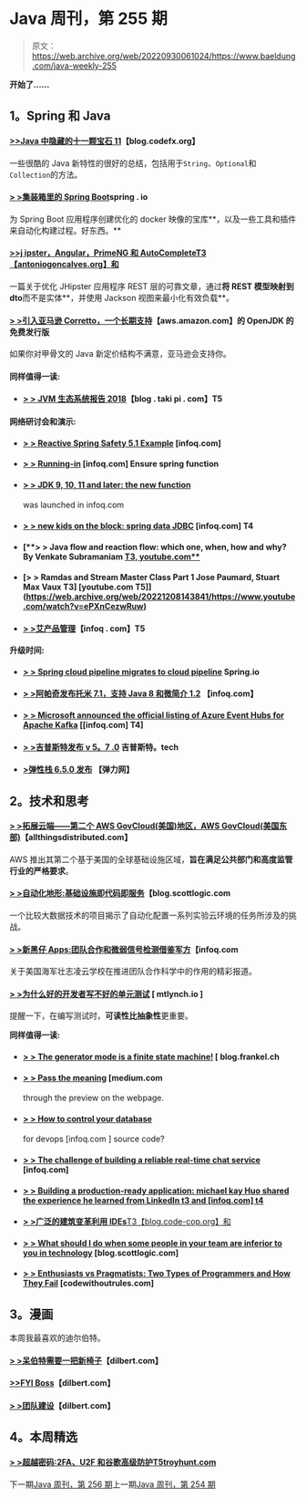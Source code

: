 # Java 周刊，第 255 期

> 原文：<https://web.archive.org/web/20220930061024/https://www.baeldung.com/java-weekly-255>

**开始了……**

## **1。Spring 和 Java**

#### [**>>Java 中隐藏的十一颗宝石 11**](https://web.archive.org/web/20221208143841/https://blog.codefx.org/java/java-11-gems/)【blog.codefx.org】

一些很酷的 Java 新特性的很好的总结，包括用于`String`、`Optional`和`Collection`的方法。

#### [**> >集装箱里的 Spring Boot**](https://web.archive.org/web/20221208143841/https://spring.io/blog/2018/11/08/spring-boot-in-a-container)spring . io

为 Spring Boot 应用程序创建优化的 docker 映像的宝库**，以及一些工具和插件来自动化构建过程。好东西。**

#### [**>>j ipster，Angular，PrimeNG 和 AutoComplete**T3【antoniogoncalves.org】和](https://web.archive.org/web/20221208143841/https://antoniogoncalves.org/2018/11/08/jhipster-angular-primeng-and-autocomplete/)

一篇关于优化 JHipster 应用程序 REST 层的可靠文章，通过**将 REST 模型映射到 dto**而不是实体**，并使用 Jackson 视图来最小化有效负载**。

#### [**> >引入亚马逊 Corretto，一个长期支持**](https://web.archive.org/web/20221208143841/https://aws.amazon.com/blogs/opensource/amazon-corretto-no-cost-distribution-openjdk-long-term-support/)【aws.amazon.com】的 OpenJDK 的免费发行版

如果你对甲骨文的 Java 新定价结构不满意，亚马逊会支持你。

#### **同样值得一读:**

*   #### [**> > JVM 生态系统报告 2018**](https://web.archive.org/web/20221208143841/https://blog.takipi.com/highlights-from-the-jvm-ecosystem-report-2018/)【blog . taki pi . com】T5

#### **网络研讨会和演示:**

*   #### [**> > Reactive Spring Safety 5.1 Example**](https://web.archive.org/web/20221208143841/https://www.infoq.com/presentations/reactive-spring-security-5-1) [infoq.com]

*   #### [**> > Running-in**](https://web.archive.org/web/20221208143841/https://www.infoq.com/presentations/spring-cloud-functions-security) [infoq.com] Ensure spring function

*   #### [**> > JDK 9, 10, 11 and later: the new function**](https://web.archive.org/web/20221208143841/https://www.infoq.com/presentations/jdk-9-10-11-12-13-14)

    was launched in infoq.com
*   #### [**> > new kids on the block: spring data** JDBC](https://web.archive.org/web/20221208143841/https://www.infoq.com/presentations/spring-data-jdbc) [infoq.com] T4

*   #### [**> > Java flow and reaction flow: which one, when, how and why? By Venkate Subramaniam [ T3, youtube.com**](https://web.archive.org/web/20221208143841/https://www.youtube.com/watch?v=kG2SEcl1aMM)

*   #### [**> > Ramdas and Stream Master Class Part 1 Jose Paumard, Stuart Max Vaux** T3] [youtube.com T5]](https://web.archive.org/web/20221208143841/https://www.youtube.com/watch?v=ePXnCezwRuw)

*   #### [**> >艾产品管理**](https://web.archive.org/web/20221208143841/https://www.infoq.com/presentations/product-management-ai)【infoq . com】T5

**升级时间:**

*   #### [> > Spring cloud pipeline migrates to cloud pipeline](https://web.archive.org/web/20221208143841/https://spring.io/blog/2018/11/13/spring-cloud-pipelines-to-cloud-pipelines-migration) Spring.io

*   #### [**> >阿帕奇发布托米 7.1，支持 Java 8 和微简介 1.2**](https://web.archive.org/web/20221208143841/https://www.infoq.com/news/2018/11/apache-releases-tomee-7.1) 【infoq.com】

*   #### [**> > Microsoft announced the official listing of Azure Event Hubs for Apache Kafka**](https://web.archive.org/web/20221208143841/https://www.infoq.com/news/2018/11/azure-event-hubs-kafka-ga) [[infoq.com] T4]

*   #### [**> >吉普斯特发布 v 5。7 .0**](https://web.archive.org/web/20221208143841/https://www.jhipster.tech/2018/11/12/jhipster-release-5.7.0.html) 吉普斯特。tech

*   #### [**>弹性栈 6.5.0 发布**](https://web.archive.org/web/20221208143841/https://www.elastic.co/blog/elastic-stack-6-5-0-released) 【弹力网】

## **2。技术和思考**

#### [**> >拓展云端——第二个 AWS GovCloud(美国)地区，AWS GovCloud(美国东部)**](https://web.archive.org/web/20221208143841/https://www.allthingsdistributed.com/2018/11/aws-govcloud-us-east-now-available.html)【allthingsdistributed.com】

AWS 推出其第二个基于美国的全球基础设施区域，**旨在满足公共部门和高度监管行业的严格要求**。

#### [**> >自动化地形:基础设施即代码即服务**](https://web.archive.org/web/20221208143841/https://blog.scottlogic.com/2018/10/23/automating-terraform-abstracting-terraform-behind-a-web-service.html)【blog.scottlogic.com

一个比较大数据技术的项目揭示了自动化配置一系列实验云环境的任务所涉及的挑战。

#### [**> >新黑仔 Apps:团队合作和微弱信号检测借鉴军方**](https://web.archive.org/web/20221208143841/https://www.infoq.com/articles/teamwork-weak-signal-lessons-from-military)【infoq.com

关于美国海军壮志凌云学校在推进团队合作科学中的作用的精彩报道。

#### [**> >为什么好的开发者写不好的单元测试**](https://web.archive.org/web/20221208143841/https://mtlynch.io/good-developers-bad-tests/) [ mtlynch.io ]

提醒一下，在编写测试时，**可读性比抽象性**更重要。

**同样值得一读:**

*   #### [**> > The generator mode is a finite state machine!**](https://web.archive.org/web/20221208143841/https://blog.frankel.ch/builder-pattern-finite-state-machine/) [ blog.frankel.ch

*   #### [**> > Pass the meaning**](https://web.archive.org/web/20221208143841/https://medium.com/netflix-techblog/delivering-meaning-with-previews-on-web-3cedc0341b9e) [medium.com

    through the preview on the webpage.
*   #### [**> > How to control your database**](https://web.archive.org/web/20221208143841/https://www.infoq.com/articles/DevOps-Databases)

    for devops [infoq.com ] source code?
*   #### [**> > The challenge of building a reliable real-time chat service**](https://web.archive.org/web/20221208143841/https://www.infoq.com/articles/challenges-realtime-chat-service-pusher) [infoq.com]

*   #### [**> > Building a production-ready application: michael kay Huo shared the experience he learned from LinkedIn** t3 and [infoq.com] t4](https://web.archive.org/web/20221208143841/https://www.infoq.com/news/2018/11/production-readiness-linkedin)

*   [**> >广泛的建筑变革利用 IDEs**T3【blog.code-cop.org】和](https://web.archive.org/web/20221208143841/http://blog.code-cop.org/2018/11/widespread-changes-using-ides.html)
*   #### [**> > What should I do when some people in your team are inferior to you in technology**](https://web.archive.org/web/20221208143841/https://blog.scottlogic.com/2018/11/09/handling-technical-proficiency-differences-in-teams.html) [blog.scottlogic.com]

*   #### [**> > Enthusiasts vs Pragmatists: Two Types of Programmers and How They Fail**](https://web.archive.org/web/20221208143841/https://codewithoutrules.com/2018/11/12/enthusiasts-vs-pragmatists/) [codewithoutrules.com]

## **3。漫画**

本周我最喜欢的迪尔伯特。

#### [**> >呆伯特需要一把新椅子**](https://web.archive.org/web/20221208143841/https://dilbert.com/strip/2018-11-12)【dilbert.com】

#### [**>>FYI Boss**](https://web.archive.org/web/20221208143841/https://dilbert.com/strip/2018-11-10)【dilbert.com】

#### [**> >团队建设**](https://web.archive.org/web/20221208143841/https://dilbert.com/strip/1996-09-25)【dilbert.com】

## **4。本周精选**

#### [**> >超越密码:2FA、U2F** 和**谷歌高级防护**T5troyhunt.com](https://web.archive.org/web/20221208143841/https://www.troyhunt.com/beyond-passwords-2fa-u2f-and-google-advanced-protection/)

下一期[Java 周刊，第 256 期](/web/20221208143841/https://www.baeldung.com/java-weekly-256)上一期[Java 周刊，第 254 期](/web/20221208143841/https://www.baeldung.com/java-weekly-254)
